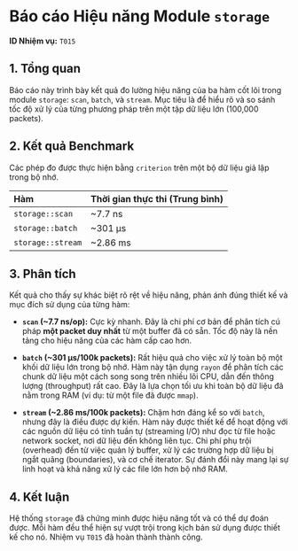 # Báo cáo Hiệu năng Module `storage`

**ID Nhiệm vụ:** `T015`

## 1. Tổng quan

Báo cáo này trình bày kết quả đo lường hiệu năng của ba hàm cốt lõi trong module `storage`: `scan`, `batch`, và `stream`. Mục tiêu là để hiểu rõ và so sánh tốc độ xử lý của từng phương pháp trên một tập dữ liệu lớn (100,000 packets).

## 2. Kết quả Benchmark

Các phép đo được thực hiện bằng `criterion` trên một bộ dữ liệu giả lập trong bộ nhớ.

| Hàm | Thời gian thực thi (Trung bình) |
| :--- | :--- |
| `storage::scan` | ~7.7 ns |
| `storage::batch` | ~301 µs |
| `storage::stream`| ~2.86 ms |

## 3. Phân tích

Kết quả cho thấy sự khác biệt rõ rệt về hiệu năng, phản ánh đúng thiết kế và mục đích sử dụng của từng hàm:

*   **`scan` (~7.7 ns/op):** Cực kỳ nhanh. Đây là chi phí cơ bản để phân tích cú pháp **một packet duy nhất** từ một buffer đã có sẵn. Tốc độ này là nền tảng cho hiệu năng của các hàm cấp cao hơn.

*   **`batch` (~301 µs/100k packets):** Rất hiệu quả cho việc xử lý toàn bộ một khối dữ liệu lớn trong bộ nhớ. Hàm này tận dụng `rayon` để phân tích các chunk dữ liệu một cách song song trên nhiều lõi CPU, dẫn đến thông lượng (throughput) rất cao. Đây là lựa chọn tối ưu khi toàn bộ dữ liệu đã nằm trong RAM (ví dụ: từ một file đã được `mmap`).

*   **`stream` (~2.86 ms/100k packets):** Chậm hơn đáng kể so với `batch`, nhưng đây là điều được dự kiến. Hàm này được thiết kế để hoạt động với các nguồn dữ liệu có tính tuần tự (streaming I/O) như đọc từ file hoặc network socket, nơi dữ liệu đến không liên tục. Chi phí phụ trội (overhead) đến từ việc quản lý buffer, xử lý các trường hợp dữ liệu bị ngắt quãng (boundaries), và cơ chế iterator. Sự đánh đổi này mang lại sự linh hoạt và khả năng xử lý các file lớn hơn bộ nhớ RAM.

## 4. Kết luận

Hệ thống `storage` đã chứng minh được hiệu năng tốt và có thể dự đoán được. Mỗi hàm đều thể hiện sự vượt trội trong kịch bản sử dụng được thiết kế cho nó. Nhiệm vụ `T015` đã hoàn thành thành công.
